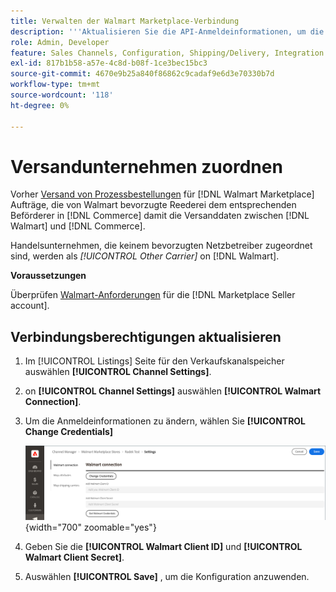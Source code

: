 ```yaml
---
title: Verwalten der Walmart Marketplace-Verbindung
description: '''Aktualisieren Sie die API-Anmeldeinformationen, um die Verbindung zwischen einem [DNL! Commerce] Store-Ansicht und [!DNL Walmart Marketplace]. The connection is required to connect [!DNL Commerce] Produktlisten erstellen und Inventar-, Preis-, Bestell- und Versanddaten zwischen [!DNL Commerce] und der Walmart."'
role: Admin, Developer
feature: Sales Channels, Configuration, Shipping/Delivery, Integration
exl-id: 817b1b58-a57e-4c8d-b08f-1ce3bec15bc3
source-git-commit: 4670e9b25a840f86862c9cadaf9e6d3e70330b7d
workflow-type: tm+mt
source-wordcount: '118'
ht-degree: 0%

---
```


# Versandunternehmen zuordnen

Vorher [Versand von Prozessbestellungen](process-orders.md#ship-an-order) für [!DNL Walmart Marketplace] Aufträge, die von Walmart bevorzugte Reederei dem entsprechenden Beförderer in [!DNL Commerce] damit die Versanddaten zwischen [!DNL Walmart] und [!DNL Commerce].

Handelsunternehmen, die keinem bevorzugten Netzbetreiber zugeordnet sind, werden als *[!UICONTROL Other Carrier]* on [!DNL Walmart].

**Voraussetzungen**

Überprüfen [Walmart-Anforderungen](walmart-requirements.md) für die [!DNL Marketplace Seller account].

## Verbindungsberechtigungen aktualisieren

1. Im [!UICONTROL Listings] Seite für den Verkaufskanalspeicher auswählen **[!UICONTROL Channel Settings]**.

1. on **[!UICONTROL Channel Settings]** auswählen **[!UICONTROL Walmart Connection]**.

1. Um die Anmeldeinformationen zu ändern, wählen Sie **[!UICONTROL Change Credentials]**

   ![Aktualisieren der Anmeldeinformationen der Walmart-API, um die Verbindung zu autorisieren](assets/update-connection-credentials.png){width="700" zoomable="yes"}

1. Geben Sie die **[!UICONTROL Walmart Client ID]** und **[!UICONTROL Walmart Client Secret]**.

1. Auswählen **[!UICONTROL Save]** , um die Konfiguration anzuwenden.
